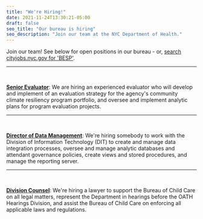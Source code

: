 ```yaml
---
title: "We're Hiring!"
date: 2021-11-24T13:30:21-05:00
draft: false
seo_title: "Our bureau is hiring"
seo_description: "Join our team at the NYC Department of Health."
---
```


Join our team! See below for open positions in our bureau - or, [search cityjobs.nyc.gov for 'BESP'](https://cityjobs.nyc.gov/jobs?q=BESP&options=&page=1).

---
<br>

[**Senior Evaluator**](https://cityjobs.nyc.gov/job/senior-evaluator-bureau-of-environmental-surveillance-and-policy-in-queens-jid-13557): We are hiring an experienced evaluator who will develop and implement of an evaluation strategy for the agency's community climate resiliency program portfolio, and oversee and implement analytic plans for program evaluation projects.

---
<br>

[**Director of Data Management**](https://cityjobs.nyc.gov/job/director-data-management-bureau-of-environmental-surveillance-and-policy-in-manhattan-jid-12559): We're hiring somebody to work with the Division of Information Technology (DIT) to create and manage data integration processes, oversee and manage analytic databases and attendant governance policies, create views and stored procedures, and manage the reporting server. 

---
<br>

[**Division Counsel**](https://cityjobs.nyc.gov/job/division-counsel-bureau-of-environmental-science-and-policy-besp-in-manhattan-jid-10975): We're hiring a lawyer to support the Bureau of Child Care on all legal matters, represent the Department in hearings before the OATH Hearings Division, and assist the Bureau of Child Care on enforcing all applicable laws and regulations. 

